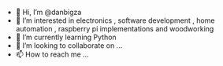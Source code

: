 - 👋 Hi, I’m @danbigza
- 👀 I’m interested in electronics , software development , home automation , raspberry pi implementations and woodworking
- 🌱 I’m currently learning Python
- 💞️ I’m looking to collaborate on ...
- 📫 How to reach me ...

<!---
danbigza/danbigza is a ✨ special ✨ repository because its `README.md` (this file) appears on your GitHub profile.
You can click the Preview link to take a look at your changes.
--->
